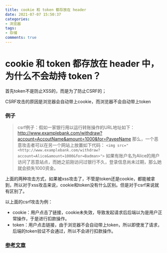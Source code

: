 ```yaml
---
title: cookie 和 token 都存放在 header
date: 2021-07-07 15:50:37
categories:
- 浏览器
tags:
- 存储
comments: true
---
```


# cookie 和 token 都存放在 header 中，为什么不会劫持 token？

首先token不是防止XSS的，而是为了防止CSRF的； 

CSRF攻击的原因是浏览器会自动带上cookie，而浏览器不会自动带上token



### 例子

> csrf例子：假如一家银行用以运行转账操作的URL地址如下： http://www.examplebank.com/withdraw?account=AccoutName&amount=1000&for=PayeeName 那么，一个恶意攻击者可以在另一个网站上放置如下代码： `<img src="<http://www.examplebank.com/withdraw?account=Alice&amount=1000&for=Badman>">` 如果有账户名为Alice的用户访问了恶意站点，而她之前刚访问过银行不久，登录信息尚未过期，那么她就会损失1000资金。

上面的两种攻击方式，如果被xss攻击了，不管是token还是cookie，都能被拿到，所以对于xss攻击来说，cookie和token没有什么区别。但是对于csrf来说就有区别了。

以上面的csrf攻击为例：

- cookie：用户点击了链接，cookie未失效，导致发起请求后后端以为是用户正常操作，于是进行扣款操作。
- token：用户点击链接，由于浏览器不会自动带上token，所以即使发了请求，后端的token验证不会通过，所以不会进行扣款操作。



### [参考文章](http://muyiy.cn/question/browser/28.html)

